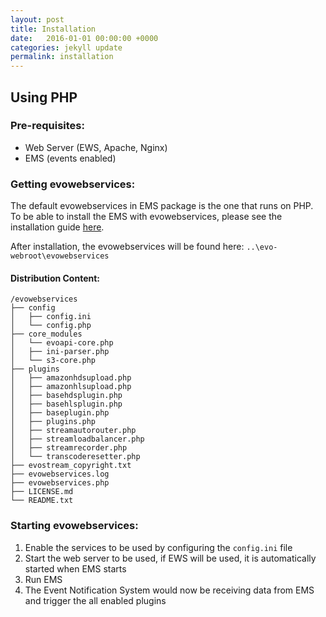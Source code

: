 ```yaml
---
layout: post
title: Installation
date:   2016-01-01 00:00:00 +0000
categories: jekyll update
permalink: installation
---
```


## Using PHP

### **Pre-requisites:**

- Web Server (EWS, Apache, Nginx)
- EMS (events enabled)



### **Getting evowebservices:**

The default evowebservices in EMS package is the one that runs on PHP. To be able to install the EMS with evowebservices, please see the installation guide [here](http://docs.evostream.com/ems_user_guide/installation). 

After installation, the evowebservices will be found here: `..\evo-webroot\evowebservices`



#### Distribution Content:

``` 
/evowebservices
├── config
│ 	├── config.ini
│ 	└── config.php
├── core_modules
│ 	└── evoapi-core.php
│   ├── ini-parser.php
│ 	└── s3-core.php
├── plugins
│ 	├── amazonhdsupload.php
│ 	├── amazonhlsupload.php
│ 	├── basehdsplugin.php
│ 	├── basehlsplugin.php
│ 	├── baseplugin.php
│ 	├── plugins.php
│ 	├── streamautorouter.php
│ 	├── streamloadbalancer.php
│ 	├── streamrecorder.php
│ 	└── transcoderesetter.php
├── evostream_copyright.txt
├── evowebservices.log
├── evowebservices.php
├── LICENSE.md
└── README.txt
```



### Starting evowebservices:

1. Enable the services to be used by configuring the `config.ini` file
2. Start the web server to be used, if EWS will be used, it is automatically started when EMS starts
3. Run EMS
4. The Event Notification System would now be receiving data from EMS and trigger the all enabled plugins
